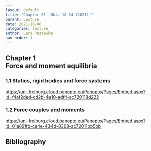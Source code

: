 ```yaml
---
layout: default
title: "Chapter 01 [Okt. 18-24 (2021)]"
parent: Lecture
date: 2021-10-06
categories: lecture
author: Lars Pastewka
nav_order: 1
---
```



<h2 class='chapterHead'><span class='titlemark'>Chapter 1</span><br /><a id='x1-10001'></a>Force and moment equilibria</h2>
<h3 class='sectionHead'><span class='titlemark'>1.1 </span> <a id='x1-20001.1'></a>Statics, rigid bodies and force systems</h3>
<!-- l. 5 --><p class='noindent'><a href='https://uni-freiburg.cloud.panopto.eu/Panopto/Pages/Embed.aspx?id=f4af2ded-cd2b-4e10-adf4-ac720118d222' class='url'><span class='cmtt-12'>https://uni-freiburg.cloud.panopto.eu/Panopto/Pages/Embed.aspx?id=f4af2ded-cd2b-4e10-adf4-ac720118d222</span></a>
</p><!-- l. 7 --><p class='noindent'>
</p>
<h3 class='sectionHead'><span class='titlemark'>1.2 </span> <a id='x1-30001.2'></a>Force couples and moments</h3>
<!-- l. 9 --><p class='noindent'><a href='https://uni-freiburg.cloud.panopto.eu/Panopto/Pages/Embed.aspx?id=01a89ffb-ca4e-434d-8368-ac72011bb5bb' class='url'><span class='cmtt-12'>https://uni-freiburg.cloud.panopto.eu/Panopto/Pages/Embed.aspx?id=01a89ffb-ca4e-434d-8368-ac72011bb5bb</span></a>



</p>
<h2 class='likechapterHead'><a id='x1-40001.2'></a>Bibliography</h2>

